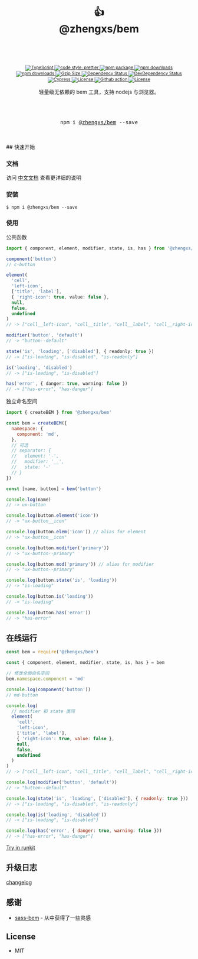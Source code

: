 <div align="center">
  <h1>
   <br/>
    <br/>
    👍
    <br />
    @zhengxs/bem
    <br />
    <br />
  </h1>
  <sup>
    <br />
    <br />
    <a href="https://www.typescriptlang.org">
      <img src="https://img.shields.io/badge/lang-typescript-informational?style=flat" alt="TypeScript" />
    </a>
    <a href="https://github.com/prettier/prettier">
      <img src="https://img.shields.io/badge/code_style-prettier-ff69b4.svg?style=flat-square" alt="code style: prettier" />
    </a>
    <a href="https://www.npmjs.com/package/@zhengxs/bem">
      <img src="https://img.shields.io/npm/v/@zhengxs/bem.svg" alt="npm package" />
    </a>
    <a href="https://www.npmjs.com/package/@zhengxs/bem">
      <img src="https://img.shields.io/npm/dt/@zhengxs/bem.svg" alt="npm downloads" />
    </a>
    <a href="https://www.npmjs.com/package/@zhengxs/bem">
      <img src="https://img.shields.io/npm/dm/@zhengxs/bem.svg" alt="npm downloads" />
    </a>
    <a href="https://unpkg.com/@zhengxs/bem/dist/bem.min.js">
      <img src="https://img.badgesize.io/https:/unpkg.com/@zhengxs/bem/dist/bem.min.js?compression=gzip&style=flat" alt="Gzip Size" />
    </a>
    <a href="https://david-dm.org/zhengxs2018/bem?type=dev">
      <img src="https://david-dm.org/zhengxs2018/bem.svg" alt="Dependency Status" />
    </a>
    <a href="https://david-dm.org/zhengxs2018/bem?type=dev">
      <img src="https://david-dm.org/zhengxs2018/bem/dev-status.svg" alt="DevDependency Status" />
    </a>
    <a href="https://dashboard.cypress.io/projects/pj64uz/runs">
      <img src="https://img.shields.io/endpoint?url=https://dashboard.cypress.io/badge/simple/pj64uz/main&style=flat&logo=cypress" alt="Cypress" />
    </a>
    <a href="https://codecov.io/gh/zhengxs2018/bem">
      <img src="https://codecov.io/gh/zhengxs2018/bem/branch/main/graph/badge.svg" alt="License" />
    </a>
    <a href="https://github.com/zhengxs2018/bem/actions/workflows/tests.yaml">
      <img src="https://github.com/zhengxs2018/bem/actions/workflows/tests.yaml/badge.svg" alt="Github action" />
    </a>
    <a href="https://circleci.com/gh/streamich/@zhengxs/bem">
      <img src="https://img.shields.io/npm/l/@zhengxs/bem.svg?style=flat-square" alt="License" />
    </a>
    <br />
    <br />
  </sup>
  <div>轻量级无依赖的 bem 工具，支持 nodejs 与浏览器。</div>
  <br />
  <br />
  <br />
  <pre>npm i <a href="https://www.npmjs.com/package/@zhengxs/bem">@zhengxs/bem</a> --save</pre>
  <br />
  <br />
</div>
## 快速开始

### 文档

访问 [中文文档](https://zhengxs2018.github.io/bem/) 查看更详细的说明

### 安装

```shell
$ npm i @zhengxs/bem --save
```

### 使用

公共函数

```ts
import { component, element, modifier, state, is, has } from '@zhengxs/bem'

component('button')
// c-button

element(
  'cell',
  'left-icon',
  ['title', 'label'],
  { 'right-icon': true, value: false },
  null,
  false,
  undefined
)
// -> ["cell__left-icon", "cell__title", "cell__label", "cell__right-icon"]

modifier('button', 'default')
// -> "button--default"

state('is', 'loading', ['disabled'], { readonly: true })
// -> ["is-loading", "is-disabled", "is-readonly"]

is('loading', 'disabled')
// -> ["is-loading", "is-disabled"]

has('error', { danger: true, warning: false })
// -> ["has-error", "has-danger"]
```

独立命名空间

```js
import { createBEM } from '@zhengxs/bem'

const bem = createBEM({
  namespace: {
    component: 'md',
  },
  // 可选
  // separator: {
  //   element: '-',
  //   modifier: '__',
  //   state: '-'
  // }
})

const [name, button] = bem('button')

console.log(name)
// -> ux-button

console.log(button.element('icon'))
// -> "ux-button__icon"

console.log(button.elem('icon')) // alias for element
// -> "ux-button__icon"

console.log(button.modifier('primary'))
// -> "ux-button--primary"

console.log(button.mod('primary')) // alias for modifier
// -> "ux-button--primary"

console.log(button.state('is', 'loading'))
// -> "is-loading"

console.log(button.is('loading'))
// -> "is-loading"

console.log(button.has('error'))
// -> "has-error"
```

## 在线运行

```js
const bem = require('@zhengxs/bem')

const { component, element, modifier, state, is, has } = bem

// 修改全局命名空间
bem.namespace.component = 'md'

console.log(component('button'))
// md-button

console.log(
  // modifier 和 state 类同
  element(
    'cell',
    'left-icon',
    ['title', 'label'],
    { 'right-icon': true, value: false },
    null,
    false,
    undefined
  )
)
// -> ["cell__left-icon", "cell__title", "cell__label", "cell__right-icon"]

console.log(modifier('button', 'default'))
// -> "button--default"

console.log(state('is', 'loading', ['disabled'], { readonly: true }))
// -> ["is-loading", "is-disabled", "is-readonly"]

console.log(is('loading', 'disabled'))
// -> ["is-loading", "is-disabled"]

console.log(has('error', { danger: true, warning: false }))
// -> ["has-error", "has-danger"]
```

[Try in runkit](https://npm.runkit.com/@zhengxs/bem)

## 升级日志

[changelog](./CHANGELOG.md)

## 感谢

- [sass-bem](https://github.com/zgabievi/sass-bem) - 从中获得了一些灵感

## License

- MIT
